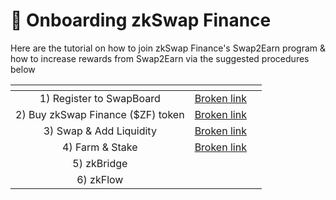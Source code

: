 # 🚀 Onboarding zkSwap Finance

Here are the tutorial on how to join zkSwap Finance's Swap2Earn program & how to increase rewards from Swap2Earn via the suggested procedures below

<table data-card-size="large" data-view="cards" data-full-width="false"><thead><tr><th align="center"></th><th data-hidden data-card-target data-type="content-ref"></th><th data-hidden data-card-cover data-type="files"></th></tr></thead><tbody><tr><td align="center">1) Register to SwapBoard</td><td><a href="broken-reference">Broken link</a></td><td></td></tr><tr><td align="center">2) Buy zkSwap Finance ($ZF) token</td><td><a href="broken-reference">Broken link</a></td><td></td></tr><tr><td align="center">3) Swap &#x26; Add Liquidity</td><td><a href="broken-reference">Broken link</a></td><td></td></tr><tr><td align="center">4) Farm &#x26; Stake</td><td><a href="broken-reference">Broken link</a></td><td></td></tr><tr><td align="center">5) zkBridge</td><td></td><td></td></tr><tr><td align="center">6) zkFlow</td><td></td><td></td></tr></tbody></table>

